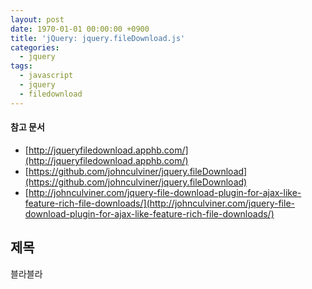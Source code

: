 ```yaml
---
layout: post
date: 1970-01-01 00:00:00 +0900
title: 'jQuery: jquery.fileDownload.js'
categories:
  - jquery
tags:
  - javascript
  - jquery
  - filedownload
---
```


#### 참고 문서
- [http://jqueryfiledownload.apphb.com/](http://jqueryfiledownload.apphb.com/)
- [https://github.com/johnculviner/jquery.fileDownload](https://github.com/johnculviner/jquery.fileDownload)
- [http://johnculviner.com/jquery-file-download-plugin-for-ajax-like-feature-rich-file-downloads/](http://johnculviner.com/jquery-file-download-plugin-for-ajax-like-feature-rich-file-downloads/)

## 제목
블라블라
